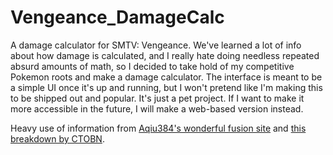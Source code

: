 # Vengeance_DamageCalc

A damage calculator for SMTV: Vengeance.
We've learned a lot of info about how damage is calculated, and I really hate doing needless repeated absurd amounts of math, so I decided to take hold of my competitive Pokemon roots and make a damage calculator.
The interface is meant to be a simple UI once it's up and running, but I won't pretend like I'm making this to be shipped out and popular.   It's just a pet project.
If I want to make it more accessible in the future, I will make a web-based version instead.

Heavy use of information from [Aqiu384's wonderful fusion site](https://aqiu384.github.io/megaten-fusion-tool/smt5v/skills) and [this breakdown by CTOBN](https://steamcommunity.com/sharedfiles/filedetails/?id=3279836265).
